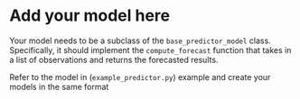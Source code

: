 # Add your model here

Your model needs to be a subclass of the `base_predictor_model` class. Specifically, it should implement the `compute_forecast` function that takes in a list of observations and returns the forecasted results.

Refer to the model in (`example_predictor.py`) example and create your models in the same format